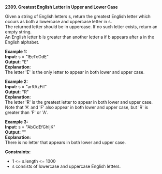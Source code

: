 **2309. Greatest English Letter in Upper and Lower Case**  

Given a string of English letters s, return the greatest English letter which occurs as both a lowercase and uppercase letter in s.   
The returned letter should be in uppercase. If no such letter exists, return an empty string.  
An English letter b is greater than another letter a if b appears after a in the English alphabet.  

**Example 1:**  
**Input:** s = "lEeTcOdE"  
**Output:** "E"  
**Explanation:**  
The letter 'E' is the only letter to appear in both lower and upper case.  

**Example 2:**  
**Input:** s = "arRAzFif"  
**Output:** "R"  
**Explanation:**  
The letter 'R' is the greatest letter to appear in both lower and upper case.  
Note that 'A' and 'F' also appear in both lower and upper case, but 'R' is greater than 'F' or 'A'.  

**Example 3:**  
**Input:** s = "AbCdEfGhIjK"  
**Output:** ""  
**Explanation:**  
There is no letter that appears in both lower and upper case.  

**Constraints:**  
- 1 <= s.length <= 1000 
- s consists of lowercase and uppercase English letters.